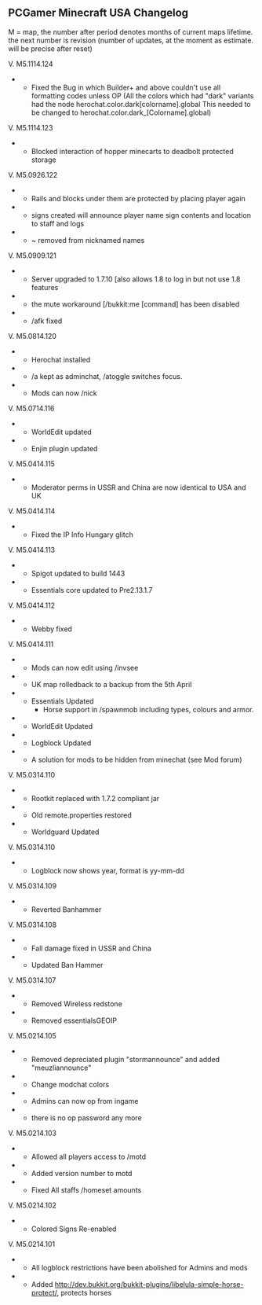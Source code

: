 PCGamer Minecraft USA Changelog
-------------------------------
 
M = map, the number after period denotes months of current maps lifetime. the next number is revision (number of updates, at the moment as estimate. will be precise after reset)
 
V. M5.1114.124
 
* - Fixed the Bug in which Builder+ and above couldn't use all formatting codes unless OP
    (All the colors which had "dark" variants had the node herochat.color.dark[colorname].global
     This needed to be changed to herochat.color.dark_[Colorname].global)
 
V. M5.1114.123
 
* - Blocked interaction of hopper minecarts to deadbolt protected storage
 
V. M5.0926.122
 
* - Rails and blocks under them are protected by placing player again
* - signs created will announce player name sign contents and location to staff and logs
* - ~ removed from nicknamed names
 
V. M5.0909.121
 
* - Server upgraded to 1.7.10 [also allows 1.8 to log in but not use 1.8 features
* - the mute workaround [/bukkit:me [command] has been disabled
* - /afk fixed
 
V. M5.0814.120
 
* - Herochat installed
* - /a kept as adminchat, /atoggle switches focus.
* - Mods can now /nick
 
V. M5.0714.116
 
* - WorldEdit updated
* - Enjin plugin updated
 
V. M5.0414.115
 
* - Moderator perms in USSR and China are now identical to USA and UK
 
V. M5.0414.114
 
* - Fixed the IP Info Hungary glitch
 
 
V. M5.0414.113
 
* - Spigot updated to build 1443
* - Essentials core updated to Pre2.13.1.7
 
V. M5.0414.112
 
* - Webby fixed
 
V. M5.0414.111
 
* - Mods can now edit using /invsee
* - UK map rolledback to a backup from the 5th April
* - Essentials Updated
    - Horse support in /spawnmob including types, colours and armor.
* - WorldEdit Updated
* - Logblock Updated
* - A solution for mods to be hidden from minechat (see Mod forum)
 
V. M5.0314.110
 
* - Rootkit replaced with 1.7.2 compliant jar
* - Old remote.properties restored
* - Worldguard Updated
 
V. M5.0314.110
 
* - Logblock now shows year, format is yy-mm-dd
 
V. M5.0314.109
 
* - Reverted Banhammer
 
V. M5.0314.108
 
* - Fall damage fixed in USSR and China
* - Updated Ban Hammer
 
V. M5.0314.107
 
* - Removed Wireless redstone
* - Removed essentialsGEOIP
 
V. M5.0214.105
 
* - Removed depreciated plugin "stormannounce" and added "meuzliannounce"
* - Change modchat colors
* - Admins can now op from ingame
* - there is no op password any more
 
V. M5.0214.103
 
* - Allowed all players access to /motd
* - Added version number to motd
* - Fixed All staffs /homeset amounts
 
 
V. M5.0214.102
 
* - Colored Signs Re-enabled
 
V. M5.0214.101
 
* - All logblock restrictions have been abolished for Admins and mods
* - Added http://dev.bukkit.org/bukkit-plugins/libelula-simple-horse-protect/, protects horses
